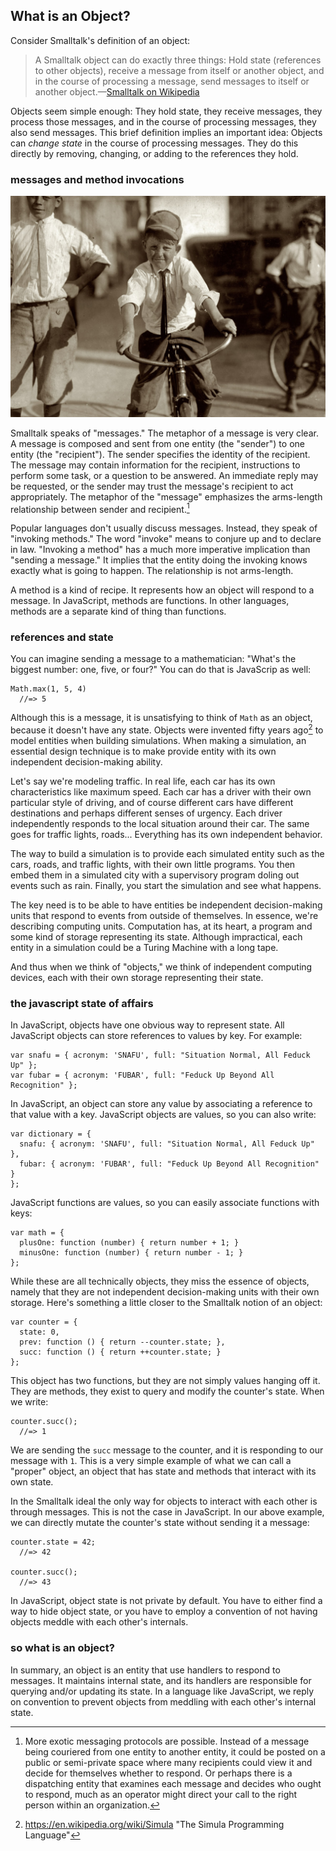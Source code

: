 ## What is an Object?

Consider Smalltalk's definition of an object:

> A Smalltalk object can do exactly three things: Hold state (references to other objects), receive a message from itself or another object, and in the course of processing a message, send messages to itself or another object.—[Smalltalk on Wikipedia][smalltalk]

[smalltalk]: https://en.wikipedia.org/wiki/Smalltalk

Objects seem simple enough: They hold state, they receive messages, they process those messages, and in the course of processing messages, they also send messages. This brief definition implies an important idea: Objects can *change state* in the course of processing messages. They do this directly by removing, changing, or adding to the references they hold.

### messages and method invocations

![A nine year-old messenger boy](/manuscript/images/messenger.jpg)

Smalltalk speaks of "messages." The metaphor of a message is very clear. A message is composed and sent from one entity (the "sender") to one entity (the "recipient"). The sender specifies the identity of the recipient. The message may contain information for the recipient, instructions to perform some task, or a question to be answered. An immediate reply may be requested, or the sender may trust the message's recipient to act appropriately. The metaphor of the "message" emphasizes the arms-length relationship between sender and recipient.[^protocols]

[^protocols]: More exotic messaging protocols are possible. Instead of a message being couriered from one entity to another entity, it could be posted on a public or semi-private space where many recipients could view it and decide for themselves whether to respond. Or perhaps there is a dispatching entity that examines each message and decides who ought to respond, much as an operator might direct your call to the right person within an organization.

Popular languages don't usually discuss messages. Instead, they speak of "invoking methods." The word "invoke" means to conjure up and to declare in law. "Invoking a method" has a much more imperative implication than "sending a message." It implies that the entity doing the invoking knows exactly what is going to happen. The relationship is not arms-length.

A method is a kind of recipe. It represents how an object will respond to a message. In JavaScript, methods are functions. In other languages, methods are a separate kind of thing than functions.

### references and state

You can imagine sending a message to a mathematician: "What's the biggest number: one, five, or four?" You can do that is JavaScrip as well:

    Math.max(1, 5, 4)
      //=> 5

Although this is a message, it is unsatisfying to think of `Math` as an object, because it doesn't have any state. Objects were invented fifty years ago[^Simula] to model entities when building simulations. When making a simulation, an essential design technique is to make provide entity with its own independent decision-making ability.

[^Simula]: https://en.wikipedia.org/wiki/Simula "The Simula Programming Language"

Let's say we're modeling traffic. In real life, each car has its own characteristics like maximum speed. Each car has a driver with their own particular style of driving, and of course different cars have different destinations and perhaps different senses of urgency. Each driver independently responds to the local situation around their car. The same goes for traffic lights, roads... Everything has its own independent behavior.

The way to build a simulation is to provide each simulated entity such as the cars, roads, and traffic lights, with their own little programs. You then embed them in a simulated city with a supervisory program doling out events such as rain. Finally, you start the simulation and see what happens.

The key need is to be able to have entities be independent decision-making units that respond to events from outside of themselves. In essence, we're describing computing units. Computation has, at its heart, a program and some kind of storage representing its state. Although impractical, each entity in a simulation could be a Turing Machine with a long tape.

And thus when we think of "objects," we think of independent computing devices, each with their own storage representing their state.

### the javascript state of affairs

In JavaScript, objects have one obvious way to represent state. All JavaScript objects can store references to values by key. For example:

    var snafu = { acronym: 'SNAFU', full: "Situation Normal, All Feduck Up" };
    var fubar = { acronym: 'FUBAR', full: "Feduck Up Beyond All Recognition" };

In JavaScript, an object can store any value by associating a reference to that value with a key. JavaScript objects are values, so you can also write:

    var dictionary = {
      snafu: { acronym: 'SNAFU', full: "Situation Normal, All Feduck Up" },
      fubar: { acronym: 'FUBAR', full: "Feduck Up Beyond All Recognition" }
    };

JavaScript functions are values, so you can easily associate functions with keys:

    var math = {
      plusOne: function (number) { return number + 1; }
      minusOne: function (number) { return number - 1; }
    };

While these are all technically objects, they miss the essence of objects, namely that they are not independent decision-making units with their own storage. Here's something a little closer to the Smalltalk notion of an object:

    var counter = {
      state: 0,
      prev: function () { return --counter.state; },
      succ: function () { return ++counter.state; }
    };

This object has two functions, but they are not simply values hanging off it. They are methods, they exist to query and modify the counter's state. When we write:

    counter.succ();
      //=> 1

We are sending the `succ` message to the counter, and it is responding to our message with `1`. This is a very simple example of what we can call a "proper" object, an object that has state and methods that interact with its own state.

In the Smalltalk ideal the only way for objects to interact with each other is through messages. This is not the case in JavaScript. In our above example, we can directly mutate the counter's state without sending it a message:

    counter.state = 42;
      //=> 42

    counter.succ();
      //=> 43

In JavaScript, object state is not private by default. You have to either find a way to hide object state, or you have to employ a convention of not having objects meddle with each other's internals.

### so what is an object?

In summary, an object is an entity that use handlers to respond to messages. It maintains internal state, and its handlers are responsible for querying and/or updating its state. In a language like JavaScript, we reply on convention to prevent objects from meddling with each other's internal state.
